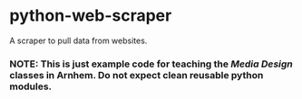 # python-web-scraper
A scraper to pull data from websites.

### NOTE: This is just example code for teaching the *Media Design* classes in Arnhem. Do not expect clean reusable python modules.
